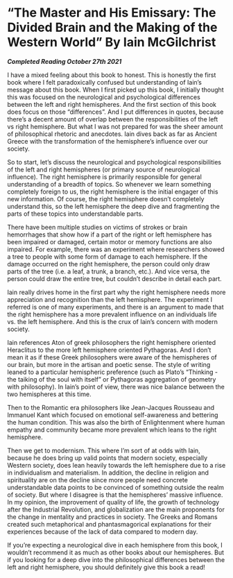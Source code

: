 # “The Master and His Emissary: The Divided Brain and the Making of the Western World” By Iain McGilchrist

***Completed Reading October 27th 2021***

I have a mixed feeling about this book to honest. This is honestly the first book where I felt paradoxically confused but understanding of Iain’s message about this book. When I first picked up this book, I initially thought this was focused on the neurological and psychological differences between the left and right hemispheres. And the first section of this book does focus on those “differences”. And I put differences in quotes, because there’s a decent amount of overlap between the responsibilities of the left vs right hemisphere. But what I was not prepared for was the sheer amount of philosophical rhetoric and anecdotes. Iain dives back as far as Ancient Greece with the transformation of the hemisphere’s influence over our society.

So to start, let’s discuss the neurological and psychological responsibilities of the left and right hemispheres (or primary source of neurological influence). The right hemisphere is primarily responsible for general understanding of a breadth of topics. So whenever we learn something completely foreign to us, the right hemisphere is the initial engager of this new information. Of course, the right hemisphere doesn’t completely understand this, so the left hemisphere the deep dive and fragmenting the parts of these topics into understandable parts.

There have been multiple studies on victims of strokes or brain hemorrhages that show how if a part of the right or left hemisphere has been impaired or damaged, certain motor or memory functions are also impaired. For example, there was an experiment where researchers showed a tree to people with some form of damage to each hemisphere. If the damage occurred on the right hemisphere, the person could only draw parts of the tree (i.e. a leaf, a trunk, a branch, etc.). And vice versa, the person could draw the entire tree, but couldn’t describe in detail each part.

Iain really drives home in the first part why the right hemisphere needs more appreciation and recognition than the left hemisphere. The experiment I referred is one of many experiments, and there is an argument to made that the right hemisphere has a more prevalent influence on an individuals life vs. the left hemisphere. And this is the crux of Iain’s concern with modern society.

Iain references Aton of greek philosophers the right hemisphere oriented Heraclitus to the more left hemisphere oriented Pythagoras. And I don’t mean it as if these Greek philosophers were aware of the hemispheres of our brain, but more in the artisan and poetic sense. The style of writing leaned to a particular hemispheric preference (such as Plato’s “Thinking - the taiking of the soul with itself” or Pythagoras aggregation of geometry with philosophy). In Iain’s point of view, there was nice balance between the two hemispheres at this time.

Then to the Romantic era philosophers like Jean-Jacques Rousseau and Immanuel Kant which focused on emotional self-awareness and bettering the human condition. This was also the birth of Enlightenment where human empathy and community became more prevalent which leans to the right hemisphere.

Then we get to modernism. This where I’m sort of at odds with Iain, because he does bring up valid points that modern society, especially Western society, does lean heavily towards the left hemisphere due to a rise in individualism and materialism. In addition, the decline in religion and spirituality are on the decline since more people need concrete understandable data points to be convinced of something outside the realm of society. But where I disagree is that the hemispheres’ massive influence. In my opinion, the improvement of quality of life, the growth of technology after the Industrial Revolution, and globalization are the main proponents for the change in mentality and practices in society. The Greeks and Romans created such metaphorical and phantasmagorical  explanations for their experiences because  of the lack of data compared to modern day.

If you’re expecting a neurological dive in each hemisphere from this book, I wouldn’t recommend it as much as other books about our hemispheres. But if you looking for a deep dive into the philosophical differences between the left and right hemisphere, you should definitely give this book a read!
